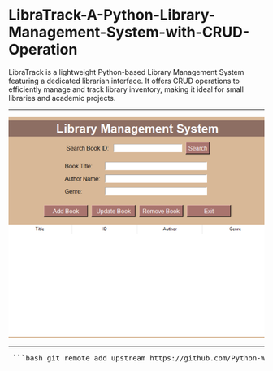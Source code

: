 # LibraTrack-A-Python-Library-Management-System-with-CRUD-Operation
LibraTrack is a lightweight Python-based Library Management System featuring a dedicated librarian interface. It offers CRUD operations to efficiently manage and track library inventory, making it ideal for small libraries and academic projects.


________________________________________________________________________________________


![image alt](https://github.com/aic-fth/LibraTrack-A-Python-Library-Management-System-with-CRUD-Operation/blob/main/Library%20Image.png?raw=true)


________________________________________________________________________________________


<pre> ```bash git remote add upstream https://github.com/Python-World/python-mini-projects.git](https://github.com/aic-fth/LibraTrack-A-Python-Library-Man.agement-System-with-CRUD-Operation-practice/blob/71fb425f9583f4e39aaf325119055f4b9d3d1133/LMS-CODE.txt) git fetch upstream git pull upstream master git push ``` </pre>

